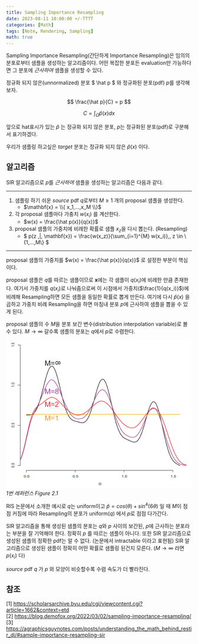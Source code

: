 ```yaml
---
title: Sampling Importance Resampling
date: 2023-08-11 10:00:00 +/-TTTT
categories: [Math]
tags: [Note, Rendering, Sampling]  
math: true
---
```


Sampling Importance Resampling(간단하게 Importance Resampling)은 임의의 분포로부터 샘플을 생성하는 알고리즘이다. 어떤 복잡한 분포든 evaluation만 가능하다면 그 분포에 _근사하여_ 샘플을 생성할 수 있다.

정규화 되지 않은(unnormalized) 분포 $ \hat p $ 와 정규화된 분포(pdf) $p$를 생각해 보자.

$$ \frac{\hat p}{C} = p $$

$$ C = \int_{\Omega} \hat p(x) dx $$

앞으로 hat표시가 있는 $\hat p$ 는 정규화 되지 않은 분포, $p$는 정규화된 분포(pdf)로 구분해서 표기하겠다.

우리가 샘플링 하고싶은 _target_ 분포는 정규화 되지 않은 $\hat p(x)$ 이다.

## 알고리즘

SIR 알고리즘으로 $p$를 _근사하여_ 샘플을 생성하는 알고리즘은 다음과 같다.

---

1. 샘플링 하기 쉬운 _source_ pdf $q$로부터 $M \ge 1$ 개의 proposal 샘플을 생성한다.
    - $\mathbf{x} = \\{ x_1,...,x_M \\}$
2. 각 proposal 샘플마다 가충치 $w(x_i)$ 를 계산한다.
    - $w(x) = \frac{\hat p(x)}{q(x)}$
3. proposal 샘플의 가중치에 비례한 확률로 샘플 $x_z$을 다시 뽑는다. (Resampling)
    - $ p(z \,\|\, \mathbf{x}) = \frac{w(x_z)}{\sum_{i=1}^{M} w(x_i)},\, z \in \\{1,...,M\\} $

---

proposal 샘플의 가중치를 $w(x) = \frac{\hat p(x)}{q(x)}$ 로 설정한 부분이 핵심이다.

proposal 샘플은 $q$를 따르는 샘플이므로 $\mathbf{x}$에는 각 샘플이 $q(x_i)$에 비례한 만큼 존재한다. 여기서 가중치를 $q(x_i)$로 나눠줌으로써 이 시점에서 가중치($\frac{1}{q(x_i)}$)에 비례해 Resampling하면 모든 샘플을 동일한 확률로 뽑게 만든다. 여기에 다시 $\hat p(x)$ 을 곱하고 가중치 비례 Resampling을 하면 마침내 분포 $p$에 근사하여 샘플을 뽑을 수 있게 된다.

proposal 샘플의 수 $M$을 분포 보간 변수(distribution interpolation variable)로 볼 수 있다. $M \rightarrow \infty$ 갈수록 샘플의 분포는 $q$에서 $p$로 수렴한다.

![sir](/assets/img/sir/sir.png) _1번 레퍼런스 Figure 2.1_

RIS 논문에서 소개한 예시로 $q$는 uniform이고 $\hat p = cos(\theta) + sin^4(6\theta)$ 일 때 $M$이 점점 커짐에 따라 Resampling의 분포가 uniform($q$) 에서 $p$로 점점 다가간다.

SIR 알고리즘을 통해 생성된 샘플의 분포는 $q$와 $p$ 사이의 보간된, $p$에 근사하는 분포라는 부분을 잘 기억해야 한다. 정확히 $p$ 를 따르는 샘플이 아니다. 또한 SIR 알고리즘으로 생성된 샘플의 정확한 pdf는 알 수 없다. (논문에서 intractable 이라고 표현됨) SIR 알고리즘으로 생성된 샘플이 정확히 어떤 확률로 샘플링 된건지 모른다. ($M \rightarrow \infty$ 라면 $p(x_i)$ 다)

_source_ pdf $q$ 가 $p$ 와 모양이 비슷할수록 수렴 속도가 더 빨라진다.

## 참조

[1] <https://scholarsarchive.byu.edu/cgi/viewcontent.cgi?article=1662&context=etd>  
[2] <https://blog.demofox.org/2022/03/02/sampling-importance-resampling/>  
[3] <https://agraphicsguynotes.com/posts/understanding_the_math_behind_restir_di/#sample-importance-resampling-sir>
